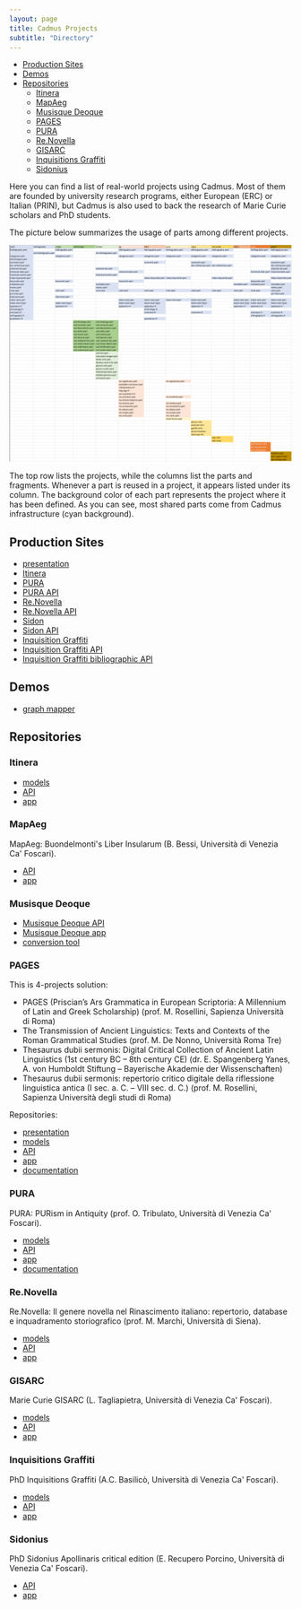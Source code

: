 ```yaml
---
layout: page
title: Cadmus Projects
subtitle: "Directory"
---
```


- [Production Sites](#production-sites)
- [Demos](#demos)
- [Repositories](#repositories)
  - [Itinera](#itinera)
  - [MapAeg](#mapaeg)
  - [Musisque Deoque](#musisque-deoque)
  - [PAGES](#pages)
  - [PURA](#pura)
  - [Re.Novella](#renovella)
  - [GISARC](#gisarc)
  - [Inquisitions Graffiti](#inquisitions-graffiti)
  - [Sidonius](#sidonius)

Here you can find a list of real-world projects using Cadmus. Most of them are founded by university research programs, either European (ERC) or Italian (PRIN), but Cadmus is also used to back the research of Marie Curie scholars and PhD students.

The picture below summarizes the usage of parts among different projects.

![projects and parts](../img/cadmus/project-parts.png)

The top row lists the projects, while the columns list the parts and fragments. Whenever a part is reused in a project, it appears listed under its column. The background color of each part represents the project where it has been defined. As you can see, most shared parts come from Cadmus infrastructure (cyan background).

## Production Sites

- [presentation](https://cadmus.fusi-soft.com/)
- [Itinera](http://itinera.unisi.it/)
- [PURA](https://6008.cophilab-cloud.ilc.cnr.it/)
- [PURA API](https://6009.cophilab-cloud.ilc.cnr.it/swagger/index.html)
- [Re.Novella](https://renovella.unisi.it/)
- [Re.Novella API](https://renovella.unisi.it:40393/swagger/index.html)
- [Sidon](https://cadmus-sidon.fusi-soft.com/)
- [Sidon API](https://cadmus-sidon-api.fusi-soft.com/)
- [Inquisition Graffiti](https://cadmus-ingra.fusi-soft.com/)
- [Inquisition Graffiti API](https://cadmus-ingra-api.fusi-soft.com/)
- [Inquisition Graffiti bibliographic API](https://cadmus-ingra-biblioapi.fusi-soft.com/)

## Demos

- [graph mapper](https://cadmus-graph-demo.fusi-soft.com/)

## Repositories

### Itinera

- [models](https://github.com/vedph/cadmus_itinera)
- [API](https://github.com/vedph/cadmus_itinera_api)
- [app](https://github.com/vedph/cadmus_itinera_app)

### MapAeg

MapAeg: Buondelmonti's Liber Insularum (B. Bessi, Università di Venezia Ca' Foscari).

- [API](https://github.com/vedph/cadmus_bdm_api)
- [app](https://github.com/vedph/cadmus-bdm-app)

### Musisque Deoque

- [Musisque Deoque API](https://github.com/vedph/cadmus_mqdq_api)
- [Musisque Deoque app](https://github.com/vedph/cadmus_mqdq_app)
- [conversion tool](https://github.com/vedph/mqdq_mqutil)

### PAGES

This is 4-projects solution:

- PAGES (Priscian’s Ars Grammatica in European Scriptoria: A Millennium of Latin and Greek Scholarship) (prof. M. Rosellini, Sapienza Università di Roma)
- The Transmission of Ancient Linguistics: Texts and Contexts of the Roman Grammatical Studies (prof. M. De Nonno, Università Roma Tre)
- Thesaurus dubii sermonis: Digital Critical Collection of Ancient Latin Linguistics (1st century BC – 8th century CE) (dr. E. Spangenberg Yanes, A. von Humboldt Stiftung – Bayerische Akademie der Wissenschaften)
- Thesaurus dubii sermonis: repertorio critico digitale della riflessione linguistica antica (I sec. a. C. – VIII sec. d. C.) (prof. M. Rosellini, Sapienza Università degli studi di Roma)

Repositories:

- [presentation](https://web.uniroma1.it/pages)
- [models](https://github.com/vedph/cadmus_tgr)
- [API](https://github.com/vedph/cadmus_tgr_api)
- [app](https://github.com/vedph/cadmus_tgr_app)
- [documentation](https://github.com/vedph/cadmus_tgr_doc)

### PURA

PURA: PURism in Antiquity (prof. O. Tribulato, Università di Venezia Ca' Foscari).

- [models](https://github.com/vedph/cadmus_pura)
- [API](https://github.com/vedph/cadmus_pura_api)
- [app](https://github.com/vedph/cadmus_pura_app)
- [documentation](https://github.com/vedph/cadmus_pura_doc)

### Re.Novella

Re.Novella: Il genere novella nel Rinascimento italiano: repertorio, database e inquadramento storiografico (prof. M. Marchi, Università di Siena).

- [models](https://github.com/vedph/cadmus-renovella)
- [API](https://github.com/vedph/cadmus-renovella-api)
- [app](https://github.com/vedph/cadmus-renovella-app)

### GISARC

Marie Curie GISARC (L. Tagliapietra, Università di Venezia Ca' Foscari).

- [models](https://github.com/vedph/cadmus-gisarc)
- [API](https://github.com/vedph/cadmus-gisarc-api)
- [app](https://github.com/vedph/cadmus-gisarc-app)

### Inquisitions Graffiti

PhD Inquisitions Graffiti (A.C. Basilicò, Università di Venezia Ca' Foscari).

- [models](https://github.com/vedph/cadmus_ingra)
- [API](https://github.com/vedph/cadmus_ingra_api)
- [app](https://github.com/vedph/cadmus_ingra_app)

### Sidonius

PhD Sidonius Apollinaris critical edition (E. Recupero Porcino, Università di Venezia Ca' Foscari).

- [API](https://github.com/vedph/cadmus-sidon-api)
- [app](https://github.com/vedph/cadmus-sidon-app)
